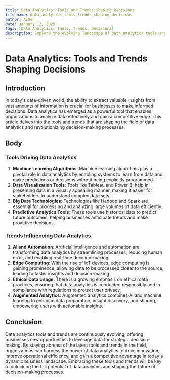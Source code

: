 ```yaml
---
title: Data Analytics: Tools and Trends Shaping Decisions
file_name: data_analytics_tools_trends_shaping_decisions
author: AIGen
date: January 13, 2025
tags: [Data Analytics, Tools, Trends, Decisions]
description: Explore the evolving landscape of data analytics tools and trends that are influencing decision-making processes.
---
```


# Data Analytics: Tools and Trends Shaping Decisions

## Introduction
In today's data-driven world, the ability to extract valuable insights from vast amounts of information is crucial for businesses to make informed decisions. Data analytics has emerged as a powerful tool that enables organizations to analyze data effectively and gain a competitive edge. This article delves into the tools and trends that are shaping the field of data analytics and revolutionizing decision-making processes.

## Body
### Tools Driving Data Analytics
1. **Machine Learning Algorithms**: Machine learning algorithms play a pivotal role in data analytics by enabling systems to learn from data and make predictions or decisions without being explicitly programmed.
2. **Data Visualization Tools**: Tools like Tableau and Power BI help in presenting data in a visually appealing manner, making it easier for stakeholders to understand complex data sets.
3. **Big Data Technologies**: Technologies like Hadoop and Spark are essential for processing and analyzing large volumes of data efficiently.
4. **Predictive Analytics Tools**: These tools use historical data to predict future outcomes, helping businesses anticipate trends and make proactive decisions.

### Trends Influencing Data Analytics
1. **AI and Automation**: Artificial intelligence and automation are transforming data analytics by streamlining processes, reducing human error, and enabling real-time decision-making.
2. **Edge Computing**: With the rise of IoT devices, edge computing is gaining prominence, allowing data to be processed closer to the source, leading to faster insights and decision-making.
3. **Ethical Data Usage**: There is a growing emphasis on ethical data practices, ensuring that data analytics is conducted responsibly and in compliance with regulations to protect user privacy.
4. **Augmented Analytics**: Augmented analytics combines AI and machine learning to enhance data preparation, insight discovery, and sharing, empowering users with actionable insights.

## Conclusion
Data analytics tools and trends are continuously evolving, offering businesses new opportunities to leverage data for strategic decision-making. By staying abreast of the latest tools and trends in the field, organizations can harness the power of data analytics to drive innovation, improve operational efficiency, and gain a competitive advantage in today's dynamic business landscape. Embracing these tools and trends will be key to unlocking the full potential of data analytics and shaping the future of decision-making processes.